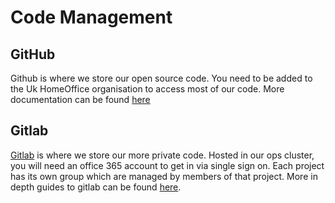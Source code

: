 # Code Management
## GitHub
Github is where we store our open source code. You need to be added to the Uk HomeOffice organisation to access most of our code. More documentation can be found [here](https://help.github.com/)
## Gitlab
[Gitlab](https://gitlab.digital.homeoffice.gov.uk) is where we store our more private code. Hosted in our ops cluster, you will need an office 365 account to get in via single sign on. Each project has its own group which are managed by members of that project. More in depth guides to gitlab can be found [here](https://docs.gitlab.com/ce/README.html).
